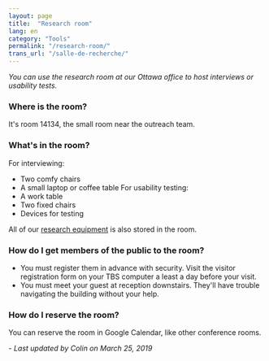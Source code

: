 ```yaml
---
layout: page
title:  "Research room"
lang: en
category: "Tools"
permalink: "/research-room/"
trans_url: "/salle-de-recherche/"
---
```


*You can use the research room at our Ottawa office to host interviews or usability tests.*

### Where is the room?
It's room 14134, the small room near the outreach team.

### What's in the room?
For interviewing:
 - Two comfy chairs
 - A small laptop or coffee table
For usability testing:
 - A work table
 - Two fixed chairs
 - Devices for testing

All of our [research equipment]({{site.baseurl}}/research-kit) is also stored in the room.

### How do I get members of the public to the room?
- You must register them in advance with security. Visit the visitor registration form on your TBS computer a least a day before your visit.
- You must meet your guest at reception downstairs. They'll have trouble navigating the building without your help.

### How do I reserve the room?
You can reserve the room in Google Calendar, like other conference rooms.



_- Last updated by Colin on March 25, 2019_
